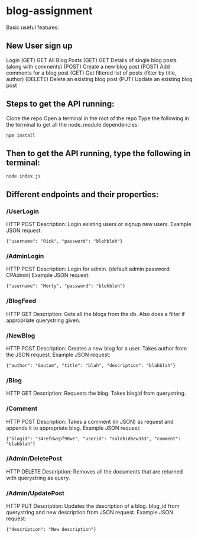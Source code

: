 # blog-assignment

Basic useful features:

## New User sign up
Login
(GET) GET All Blog Posts
(GET) GET Details of single blog posts (along with comments)
(POST) Create a new blog post
(POST) Add comments for a blog post
(GET) Get filtered list of posts (filter by title, author)
(DELETE) Delete an existing blog post
(PUT) Update an existing blog post

## Steps to get the API running: 
	
Clone the repo
Open a terminal in the root of the repo
Type the following in the terminal to get all the node_module dependencies:
```
npm install
```
## Then to get the API running, type the following in terminal: 
```	
node index.js
```

## Different endpoints and their properties: 

### /UserLogin
HTTP POST
Description: Login existing users or signup new users.
Example JSON request: 
```
{"username": "Rick", "password": "blehbleh"}
```
### /AdminLogin
HTTP POST
Description: Login for admin. (default admin password: CPAdmin)
Example JSON request:
``` 
{"username": "Morty", "password": "blehbleh"}
```
### /BlogFeed
HTTP GET
Description: Gets all the blogs from the db. Also does a filter if appropriate querystring given.
### /NewBlog
HTTP POST
Description: Creates a new blog for a user. Takes author from the JSON request.
Example JSON request: 
```
{"author": "Gautam", "title": "blah", "description": "blahblah"}
```
### /Blog
HTTP GET
Description: Requests the blog. Takes blogid from querystring.
### /Comment
HTTP POST
Description: Takes a comment (in JSON) as request and appends it to appropriate blog.
Example JSON request:
```
{"blogid": "34refdwepf90we", "userid": "saldhidhew333", "comment": "blahblah"}
```
### /Admin/DeletePost
HTTP DELETE
Description: Removes all the documents that are returned with querystring as query.
### /Admin/UpdatePost
HTTP PUT
Description: Updates the description of a blog. blog_id from querystring and new description from JSON request.
Example JSON request:
```
{"description": "New description"}
```
